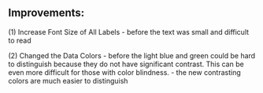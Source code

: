 ## Improvements:

(1) Increase Font Size of All Labels
      - before the text was small and difficult to read
      
(2) Changed the Data Colors
      - before the light blue and green could be hard to distinguish because they do not have significant contrast. This can be even more difficult for those with color blindness.
      - the new contrasting colors are much easier to distinguish
